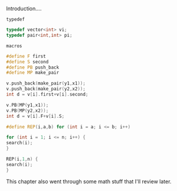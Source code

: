 Introduction....

`typedef`

```cpp
typedef vector<int> vi;
typedef pair<int,int> pi;
```

`macros`

```cpp
#define F first
#define S second
#define PB push_back
#define MP make_pair

v.push_back(make_pair(y1,x1));
v.push_back(make_pair(y2,x2));
int d = v[i].first+v[i].second;

v.PB(MP(y1,x1));
v.PB(MP(y2,x2));
int d = v[i].F+v[i].S;

#define REP(i,a,b) for (int i = a; i <= b; i++)

for (int i = 1; i <= n; i++) {
search(i);
}

REP(i,1,n) {
search(i);
}
```

This chapter also went through some math stuff that I'll review later.

